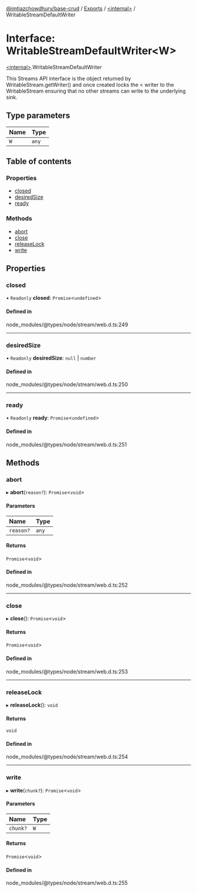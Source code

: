 [@imtiazchowdhury/base-crud](../README.md) / [Exports](../modules.md) / [\<internal\>](../modules/internal_.md) / WritableStreamDefaultWriter

# Interface: WritableStreamDefaultWriter\<W\>

[\<internal\>](../modules/internal_.md).WritableStreamDefaultWriter

This Streams API interface is the object returned by
WritableStream.getWriter() and once created locks the < writer to the
WritableStream ensuring that no other streams can write to the underlying
sink.

## Type parameters

| Name | Type |
| :------ | :------ |
| `W` | `any` |

## Table of contents

### Properties

- [closed](internal_.WritableStreamDefaultWriter.md#closed)
- [desiredSize](internal_.WritableStreamDefaultWriter.md#desiredsize)
- [ready](internal_.WritableStreamDefaultWriter.md#ready)

### Methods

- [abort](internal_.WritableStreamDefaultWriter.md#abort)
- [close](internal_.WritableStreamDefaultWriter.md#close)
- [releaseLock](internal_.WritableStreamDefaultWriter.md#releaselock)
- [write](internal_.WritableStreamDefaultWriter.md#write)

## Properties

### closed

• `Readonly` **closed**: `Promise`\<`undefined`\>

#### Defined in

node_modules/@types/node/stream/web.d.ts:249

___

### desiredSize

• `Readonly` **desiredSize**: ``null`` \| `number`

#### Defined in

node_modules/@types/node/stream/web.d.ts:250

___

### ready

• `Readonly` **ready**: `Promise`\<`undefined`\>

#### Defined in

node_modules/@types/node/stream/web.d.ts:251

## Methods

### abort

▸ **abort**(`reason?`): `Promise`\<`void`\>

#### Parameters

| Name | Type |
| :------ | :------ |
| `reason?` | `any` |

#### Returns

`Promise`\<`void`\>

#### Defined in

node_modules/@types/node/stream/web.d.ts:252

___

### close

▸ **close**(): `Promise`\<`void`\>

#### Returns

`Promise`\<`void`\>

#### Defined in

node_modules/@types/node/stream/web.d.ts:253

___

### releaseLock

▸ **releaseLock**(): `void`

#### Returns

`void`

#### Defined in

node_modules/@types/node/stream/web.d.ts:254

___

### write

▸ **write**(`chunk?`): `Promise`\<`void`\>

#### Parameters

| Name | Type |
| :------ | :------ |
| `chunk?` | `W` |

#### Returns

`Promise`\<`void`\>

#### Defined in

node_modules/@types/node/stream/web.d.ts:255
